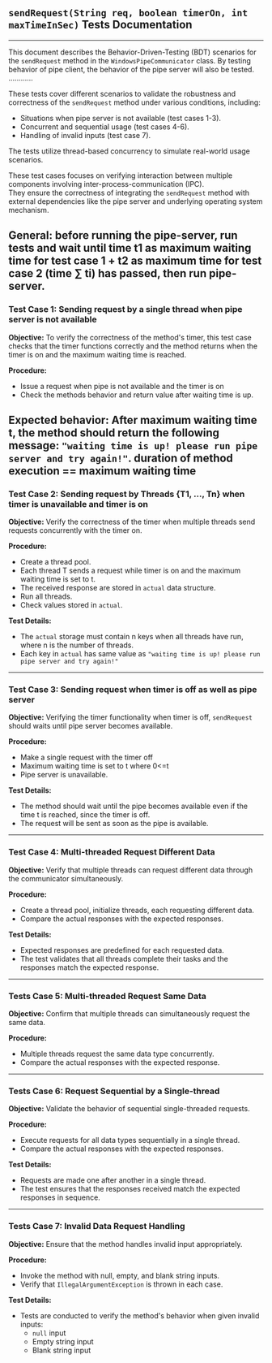 ## `sendRequest(String req, boolean timerOn, int maxTimeInSec)` Tests Documentation

---

This document describes the Behavior-Driven-Testing (BDT) scenarios 
for the `sendRequest` method in the `WindowsPipeCommunicator` class. By testing behavior of pipe client, the behavior of the pipe server will also be tested.  ............ 

These tests cover different scenarios to validate the robustness and correctness of the `sendRequest` method under various conditions, including:
- Situations when pipe server is not available (test cases 1-3). 
- Concurrent and sequential usage (test cases 4-6).
- Handling of invalid inputs (test case 7). 

The tests utilize thread-based concurrency to simulate real-world usage scenarios.

These test cases focuses on verifying interaction between multiple 
components involving inter-process-communication (IPC).  
They ensure the correctness of integrating the `sendRequest` method 
with external dependencies like the pipe server and underlying operating system mechanism. 

**General:** before running the pipe-server, run tests and wait until time t1 as maximum waiting time for test case 1 + t2 as maximum time for test case 2 (time ∑ ti) has passed, 
then run pipe-server. 
--- 

### Test Case 1: Sending request by a single thread when pipe server is not available 
**Objective:** To verify the correctness of the method's timer, 
this test case checks that the timer functions correctly and the method returns when the timer is on and the maximum waiting time is reached. 

**Procedure:**
- Issue a request when pipe is not available and the timer is on
- Check the methods behavior and return value after waiting time is up. 

**Expected behavior:** After maximum waiting time t, the method should return the following message: 
`"waiting time is up! please run pipe server and try again!"`. duration of method execution == maximum waiting time
---

### Test Case 2: Sending request by Threads {T1, ..., Tn} when timer is unavailable and timer is on
**Objective:** Verify the correctness of the timer when multiple threads send requests concurrently with the timer on.

**Procedure:**
- Create a thread pool.
- Each thread T sends a request while timer is on and the maximum waiting time is set to t. 
- The received response are stored in `actual` data structure. 
- Run all threads. 
- Check values stored in `actual`.  

**Test Details:**
- The `actual` storage must contain n keys when all threads have run, where n is the number of threads.
- Each key in `actual` has same value as `"waiting time is up! please run pipe server and try again!"`

--- 

### Test Case 3: Sending request when timer is off as well as pipe server 
**Objective:** Verifying the timer functionality when timer is off, `sendRequest` should waits until pipe server becomes available. 

**Procedure:**
- Make a single request with the timer off
- Maximum waiting time is set to t where 0<=t
- Pipe server is unavailable.  

**Test Details:**
- The method should wait until the pipe becomes available even if the time t is reached, since the timer is off. 
- The request will be sent as soon as the pipe is available. 

--- 

### Test Case 4: Multi-threaded Request Different Data
**Objective:** Verify that multiple threads can request different data through the 
communicator simultaneously. 

**Procedure:** 
- Create a thread pool, initialize threads, each requesting different data. 
- Compare the actual responses with the expected responses. 

**Test Details:**
- Expected responses are predefined for each requested data. 
- The test validates that all threads complete their tasks and the responses match the expected response.

---

### Tests Case 5: Multi-threaded Request Same Data
**Objective:** Confirm that multiple threads can simultaneously request the same data.

**Procedure:**
- Multiple threads request the same data type concurrently.
- Compare the actual responses with the expected response.

---

### Tests Case 6: Request Sequential by a Single-thread
**Objective:** Validate the behavior of sequential single-threaded requests.

**Procedure:**
- Execute requests for all data types sequentially in a single thread.
- Compare the actual responses with the expected responses.

**Test Details:**
- Requests are made one after another in a single thread.
- The test ensures that the responses received match the expected responses in sequence.

---


### Tests Case 7: Invalid Data Request Handling

**Objective:** Ensure that the method handles invalid input appropriately.

**Procedure:**
- Invoke the method with null, empty, and blank string inputs.
- Verify that `IllegalArgumentException` is thrown in each case.

**Test Details:**
- Tests are conducted to verify the method's behavior when given invalid inputs:
    - `null` input
    - Empty string input
    - Blank string input

  